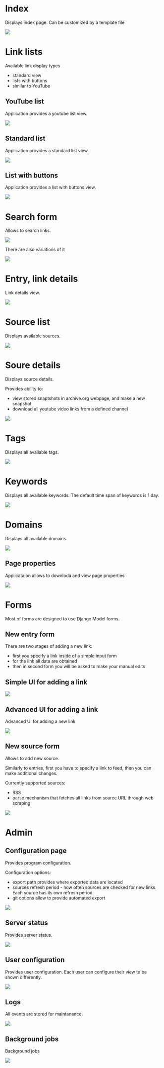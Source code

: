# Index

Displays index page. Can be customized by a template file

![](https://raw.githubusercontent.com/rumca-js/Django-link-archive/main/screenshots/index.PNG)

# Link lists

Available link display types
 - standard view
 - lists with buttons
 - similar to YouTube

## YouTube list

Application provides a youtube list view.

![](https://raw.githubusercontent.com/rumca-js/Django-link-archive/main/screenshots/entries_list_youtube.PNG)

## Standard list

Application provides a standard list view.

![](https://raw.githubusercontent.com/rumca-js/Django-link-archive/main/screenshots/entries_list_standard.PNG)

## List with buttons

Application provides a list with buttons view.

![](https://raw.githubusercontent.com/rumca-js/Django-link-archive/main/screenshots/entries_list_buttons.PNG)

# Search form

Allows to search links.

![](https://raw.githubusercontent.com/rumca-js/Django-link-archive/main/screenshots/search_form_omni.PNG)

There are also variations of it

![](https://raw.githubusercontent.com/rumca-js/Django-link-archive/main/screenshots/search_form_whats_new.PNG)

# Entry, link details

Link details view.

![](https://raw.githubusercontent.com/rumca-js/Django-link-archive/main/screenshots/entry_details.PNG)

# Source list

Displays available sources.

![](https://raw.githubusercontent.com/rumca-js/Django-link-archive/main/screenshots/source_list.PNG)

# Soure details

Displays source details.

Provides ability to:
 - view stored snaptshots in archive.org webpage, and make a new snapshot
 - download all youtube video links from a defined channel

![](https://raw.githubusercontent.com/rumca-js/Django-link-archive/main/screenshots/source_details.PNG)

# Tags

Displays all available tags.

![](https://raw.githubusercontent.com/rumca-js/Django-link-archive/main/screenshots/tag_view.PNG)

# Keywords

Displays all available keywords. The default time span of keywords is 1 day.

![](https://raw.githubusercontent.com/rumca-js/Django-link-archive/main/screenshots/keywords.PNG)

# Domains

Displays all available domains.

![](https://raw.githubusercontent.com/rumca-js/Django-link-archive/main/screenshots/domains.PNG)

## Page properties

Applicataion allows to downloda and view page properties

![](https://raw.githubusercontent.com/rumca-js/Django-link-archive/main/screenshots/page_properties.PNG)

# Forms

Most of forms are designed to use Django Model forms.

## New entry form

There are two stages of adding a new link:
 - first you specify a link inside of a simple input form
 - for the link all data are obtained
 - then in second form you will be asked to make your manual edits

## Simple UI for adding a link

![](https://raw.githubusercontent.com/rumca-js/Django-link-archive/main/screenshots/entry_new_simple.PNG)

## Advanced UI for adding a link

Advanced UI for adding a new link

![](https://raw.githubusercontent.com/rumca-js/Django-link-archive/main/screenshots/entry_new.PNG)

## New source form

Allows to add new source.

Similarly to entries, first you have to specify a link to feed, then you can make additional changes.

Currently supported sources:
 - RSS
 - parse mechanism that fetches all links from source URL through web scraping

![](https://raw.githubusercontent.com/rumca-js/Django-link-archive/main/screenshots/source_new.PNG)

# Admin

## Configuration page

Provides program configuration.

Configuration options:
 - export path provides where exported data are located
 - sources refresh period - how often sources are checked for new links. Each source has its own refresh period.
 - git options allow to provide automated export

![](https://raw.githubusercontent.com/rumca-js/Django-link-archive/main/screenshots/configuration_form.PNG)

## Server status

Provides server status.

![](https://raw.githubusercontent.com/rumca-js/Django-link-archive/main/screenshots/server_status.PNG)

## User configuration

Provides user configuration. Each user can configure their view to be shown differently.

![](https://raw.githubusercontent.com/rumca-js/Django-link-archive/main/screenshots/user_configuration_page.PNG)

## Logs

All events are stored for maintanance.

![](https://raw.githubusercontent.com/rumca-js/Django-link-archive/main/screenshots/logs.PNG)

## Background jobs

Background jobs

![](https://raw.githubusercontent.com/rumca-js/Django-link-archive/main/screenshots/background_jobs.PNG)
